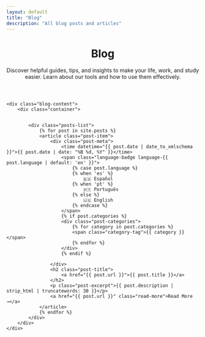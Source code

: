 ```yaml
---
layout: default
title: "Blog"
description: "All blog posts and articles"
---
```


<div class="blog-page">
    <header class="page-header">
        <div class="container">
            <h1>Blog</h1>
            <p>Discover helpful guides, tips, and insights to make your life, work, and study easier. Learn about our tools and how to use them effectively.</p>
        </div>
    </header>

    <div class="blog-content">
        <div class="container">


            <div class="posts-list">
                {% for post in site.posts %}
                <article class="post-item">
                    <div class="post-meta">
                        <time datetime="{{ post.date | date_to_xmlschema }}">{{ post.date | date: "%B %d, %Y" }}</time>
                        <span class="language-badge language-{{ post.language | default: 'en' }}">
                            {% case post.language %}
                            {% when 'es' %}
                                🇪🇸 Español
                            {% when 'pt' %}
                                🇵🇹 Português
                            {% else %}
                                🇺🇸 English
                            {% endcase %}
                        </span>
                        {% if post.categories %}
                        <div class="post-categories">
                            {% for category in post.categories %}
                            <span class="category-tag">{{ category }}</span>
                            {% endfor %}
                        </div>
                        {% endif %}

                    </div>
                    <h2 class="post-title">
                        <a href="{{ post.url }}">{{ post.title }}</a>
                    </h2>
                    <p class="post-excerpt">{{ post.description | strip_html | truncatewords: 30 }}</p>
                    <a href="{{ post.url }}" class="read-more">Read More →</a>
                </article>
                {% endfor %}
            </div>
        </div>
    </div>
</div>
